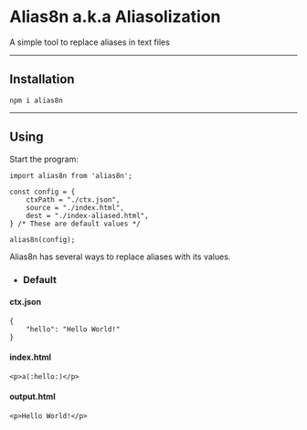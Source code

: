 # Alias8n a.k.a Aliasolization

A simple tool to replace aliases in text files

* * *

## Installation 

    npm i alias8n 

* * *
## Using

Start the program:

    import alias8n from 'alias8n';
    
    const config = {
        ctxPath = "./ctx.json",
        source = "./index.html",
        dest = "./index-aliased.html",
    } /* These are default values */
    
    alias8n(config);
Alias8n has several ways to replace aliases with its values. 

+  ### Default
#### ctx.json
    {
        "hello": "Hello World!"
    }
#### index.html
    <p>a(:hello:)</p>
#### output.html 
    <p>Hello World!</p>



